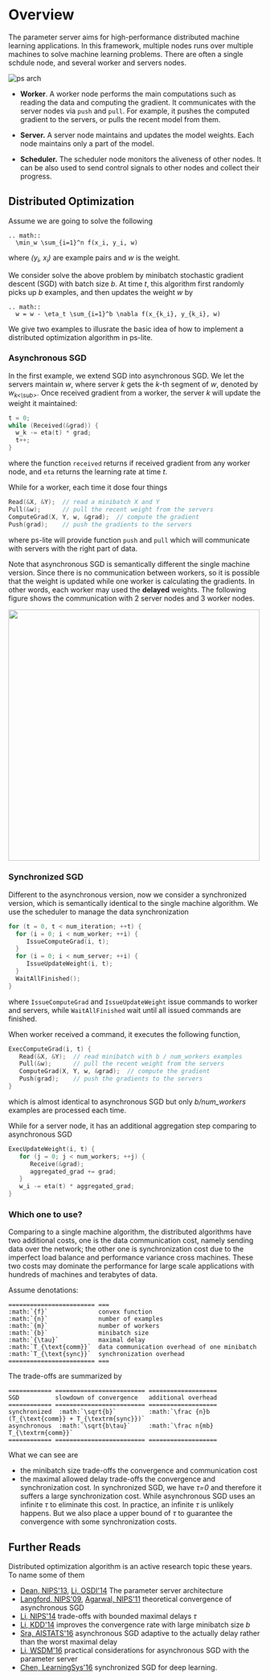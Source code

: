 # Overview

The parameter server aims for high-performance distributed machine learning
applications. In this framework, multiple nodes runs over multiple machines to
solve machine learning problems.
There are often a single schdule node, and several worker and servers nodes.

![ps arch](https://raw.githubusercontent.com/dmlc/dmlc.github.io/master/img/ps-arch.png)

- **Worker**. A worker node performs the main computations such as reading the data and
  computing the gradient. It communicates with the server nodes via `push` and
  `pull`. For example, it pushes the computed gradient to the servers, or pulls
  the recent model from them.

- **Server.** A server node maintains and updates the model weights. Each node maintains only a part
  of the model.

- **Scheduler.** The scheduler node monitors the aliveness of other nodes. It can
  be also used to send control signals to other nodes and collect their
  progress.


## Distributed Optimization

Assume we are going to solve the following
```eval_rst
.. math::
  \min_w \sum_{i=1}^n f(x_i, y_i, w)
```
where *(y<sub>i</sub>, x<sub>i</sub>)* are example pairs and *w* is the weight.

We consider solve the above problem by minibatch stochastic gradient descent
(SGD) with batch size *b*. At time *t*, this algorithm first randomly picks up
*b* examples, and then updates the weight *w* by
```eval_rst
.. math::
  w = w - \eta_t \sum_{i=1}^b \nabla f(x_{k_i}, y_{k_i}, w)
```

We give two examples to illusrate the basic idea of how to implement a
distributed optimization algorithm in ps-lite.

### Asynchronous SGD

In the first example, we extend SGD into asynchronous SGD.  We let the servers
maintain *w*, where server *k* gets the *k*-th segment of *w*, denoted by
*w<sub>k<\sub>*. Once received gradient from a worker, the server *k* will
update the weight it maintained:

```c++
t = 0;
while (Received(&grad)) {
  w_k -= eta(t) * grad;
  t++;
}
```
where the function `received` returns if received gradient from any worker
node, and `eta` returns the learning rate at time *t*.

While for a worker, each time it dose four things

```c++
Read(&X, &Y);  // read a minibatch X and Y
Pull(&w);      // pull the recent weight from the servers
ComputeGrad(X, Y, w, &grad);  // compute the gradient
Push(grad);    // push the gradients to the servers
```
where ps-lite will provide function `push` and `pull` which will communicate
with servers with the right part of data.

Note that asynchronous SGD is semantically different the single machine
version. Since there is no communication between workers, so it is possible that
the weight is updated while one worker is calculating the gradients. In other
words, each worker may used the **delayed** weights. The following figure
shows the communication with 2 server nodes and 3 worker nodes.

<img src="https://raw.githubusercontent.com/dmlc/web-data/master/ps-lite/async_sgd.png"  width=500 />


### Synchronized SGD

Different to the asynchronous version, now we consider a synchronized version,
which is semantically identical to the single machine algorithm. We use the
scheduler to manage the data synchronization

```c++
for (t = 0, t < num_iteration; ++t) {
  for (i = 0; i < num_worker; ++i) {
     IssueComputeGrad(i, t);
  }
  for (i = 0; i < num_server; ++i) {
     IssueUpdateWeight(i, t);
  }
  WaitAllFinished();
}
```

where `IssueComputeGrad` and `IssueUpdateWeight` issue commands to worker and
servers, while `WaitAllFinished` wait until all issued commands are finished.

When worker received a command, it executes the following function,
```c++
ExecComputeGrad(i, t) {
   Read(&X, &Y);  // read minibatch with b / num_workers examples
   Pull(&w);      // pull the recent weight from the servers
   ComputeGrad(X, Y, w, &grad);  // compute the gradient
   Push(grad);    // push the gradients to the servers
}
```
which is almost identical to asynchronous SGD but only *b/num_workers* examples
are processed each time.

While for a server node, it has an additional aggregation step comparing to
asynchronous SGD

```c++
ExecUpdateWeight(i, t) {
   for (j = 0; j < num_workers; ++j) {
      Receive(&grad);
      aggregated_grad += grad;
   }
   w_i -= eta(t) * aggregated_grad;
}
```

### Which one to use?

Comparing to a single machine algorithm, the distributed algorithms have two
additional costs, one is the data communication cost, namely sending data over
the network; the other one is synchronization cost due to the imperfect load
balance and performance variance cross machines. These two costs may dominate
the performance for large scale applications with hundreds of machines and
terabytes of data.

Assume denotations:
```eval_rst
======================== ===
:math:`{f}`              convex function
:math:`{n}`              number of examples
:math:`{m}`              number of workers
:math:`{b}`              minibatch size
:math:`{\tau}`           maximal delay
:math:`T_{\text{comm}}`  data communication overhead of one minibatch
:math:`T_{\text{sync}}`  synchronization overhead
======================== ===
```

The trade-offs are summarized by
```eval_rst
============ ========================= ===================
SGD          slowdown of convergence   additional overhead
============ ========================= ===================
synchronized  :math:`\sqrt{b}`         :math:`\frac {n}b (T_{\text{comm}} + T_{\textrm{sync}})`
asynchronous  :math:`\sqrt{b\tau}`     :math:`\frac n{mb} T_{\textrm{comm}}`
============ ========================= ===================
```

What we can see are
- the minibatch size trade-offs the convergence and communication cost
- the maximal allowed delay trade-offs the convergence and synchronization
  cost. In synchronized SGD, we have *τ=0* and therefore it suffers a large
  synchronization cost. While asynchronous SGD uses an infinite *τ* to eliminate
  this cost. In practice, an infinite *τ* is unlikely happens. But we also place
  a upper bound of *τ* to guarantee the convergence with some synchronization
  costs.

## Further Reads

Distributed optimization algorithm is an active research topic these years. To
name some of them

- [Dean, NIPS'13](), [Li, OSDI'14]() The parameter server architecture
- [Langford, NIPS'09](https://papers.nips.cc/paper/3888-slow-learners-are-fast.pdf),
  [Agarwal, NIPS'11](http://arxiv.org/pdf/1104.5525.pdf) theoretical convergence
  of asynchronous SGD
- [Li, NIPS'14](http://www.cs.cmu.edu/~muli/file/parameter_server_nips14.pdf)
  trade-offs with bounded maximal delays *τ*
- [Li, KDD'14](http://www.cs.cmu.edu/~muli/file/minibatch_sgd.pdf) improves the
  convergence rate with large minibatch size *b*
- [Sra, AISTATS'16](http://arxiv.org/abs/1508.05003) asynchronous SGD adaptive
  to the actually delay rather than the worst maximal delay
- [Li, WSDM'16](http://www.cs.cmu.edu/~yuxiangw/docs/fm.pdf) practical
  considerations for asynchronous SGD with the parameter server
- [Chen, LearningSys'16]() synchronized SGD for deep learning.
